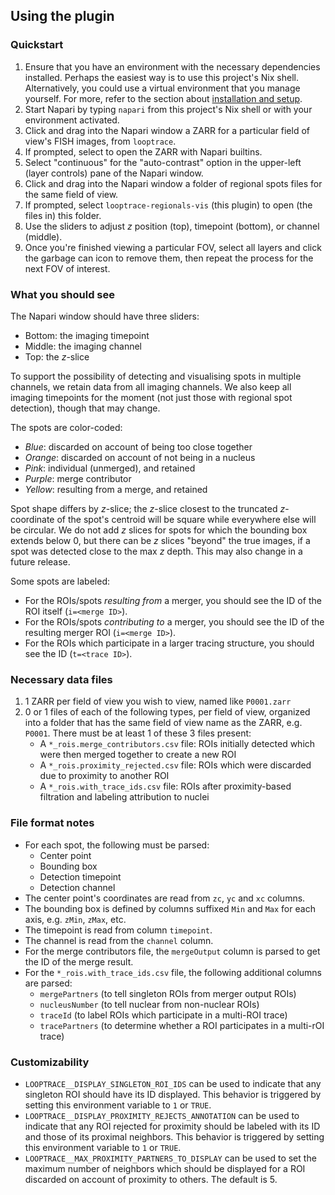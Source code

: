 ## Using the plugin

### Quickstart
1. Ensure that you have an environment with the necessary dependencies installed. 
Perhaps the easiest way is to use this project's Nix shell. 
Alternatively, you could use a virtual environment that you manage yourself. 
For more, refer to the section about [installation and setup](./README.md#installation-and-environment).
1. Start Napari by typing `napari` from this project's Nix shell or with your environment activated.
1. Click and drag into the Napari window a ZARR for a particular field of view's FISH images, from `looptrace`.
1. If prompted, select to open the ZARR with Napari builtins.
1. Select "continuous" for the "auto-contrast" option in the upper-left (layer controls) pane of the Napari window.
1. Click and drag into the Napari window a folder of regional spots files for the same field of view.
1. If prompted, select `looptrace-regionals-vis` (this plugin) to open (the files in) this folder.
1. Use the sliders to adjust $z$ position (top), timepoint (bottom), or channel (middle).
1. Once you're finished viewing a particular FOV, select all layers and click the garbage can icon to remove them, then repeat the process for the next FOV of interest.

### What you should see
The Napari window should have three sliders:
* Bottom: the imaging timepoint
* Middle: the imaging channel
* Top: the $z$-slice

To support the possibility of detecting and visualising spots in multiple channels, we retain data from all imaging channels. We also keep all imaging timepoints for the moment (not just those with regional spot detection), though that may change. 

The spots are color-coded:
* _Blue_: discarded on account of being too close together
* _Orange_: discarded on account of not being in a nucleus
* _Pink_: individual (unmerged), and retained
* _Purple_: merge contributor
* _Yellow_: resulting from a merge, and retained

Spot shape differs by $z$-slice; the $z$-slice closest to the truncated $z$-coordinate of the spot's centroid will be square while everywhere else will be circular. We do not add $z$ slices for spots for which the bounding box extends below $0$, but there can be $z$ slices "beyond" the true images, if a spot was detected close to the max $z$ depth. This may also change in a future release.

Some spots are labeled:
* For the ROIs/spots _resulting from_ a merger, you should see the ID of the ROI itself (`i=<merge ID>`).
* For the ROIs/spots _contributing to_ a merger, you should see the ID of the resulting merger ROI (`i=<merge ID>`).
* For the ROIs which participate in a larger tracing structure, you should see the ID (`t=<trace ID>`).

### Necessary data files
1. 1 ZARR per field of view you wish to view, named like `P0001.zarr`
1. 0 or 1 files of each of the following types, per field of view, organized into a folder that has the same field of view name as the ZARR, e.g. `P0001`. There must be at least 1 of these 3 files present:
    - A `*_rois.merge_contributors.csv` file: ROIs initially detected which were then merged together to create a new ROI
    - A `*_rois.proximity_rejected.csv` file: ROIs which were discarded due to proximity to another ROI
    - A `*_rois.with_trace_ids.csv` file: ROIs after proximity-based filtration and labeling attribution to nuclei

### File format notes
* For each spot, the following must be parsed:
    * Center point
    * Bounding box
    * Detection timepoint
    * Detection channel
* The center point's coordinates are read from `zc`, `yc` and `xc` columns.
* The bounding box is defined by columns suffixed `Min` and `Max` for each axis, e.g. `zMin`, `zMax`, etc.
* The timepoint is read from column `timepoint`.
* The channel is read from the `channel` column.
* For the merge contributors file, the `mergeOutput` column is parsed to get the ID of the merge result.
* For the `*_rois.with_trace_ids.csv` file, the following additional columns are parsed:
    * `mergePartners` (to tell singleton ROIs from merger output ROIs)
    * `nucleusNumber` (to tell nuclear from non-nuclear ROIs)
    * `traceId` (to label ROIs which participate in a multi-ROI trace)
    * `tracePartners` (to determine whether a ROI participates in a multi-rOI trace)

### Customizability
* `LOOPTRACE__DISPLAY_SINGLETON_ROI_IDS` can be used to indicate that any singleton ROI should have its ID displayed. 
This behavior is triggered by setting this environment variable to `1` or `TRUE`.
* `LOOPTRACE__DISPLAY_PROXIMITY_REJECTS_ANNOTATION` can be used to indicate that any ROI rejected for proximity should be labeled with its ID and those of its proximal neighbors. 
This behavior is triggered by setting this environment variable to `1` or `TRUE`.
* `LOOPTRACE__MAX_PROXIMITY_PARTNERS_TO_DISPLAY` can be used to set the maximum number of neighbors which should be displayed for a ROI discarded on account of proximity to others. 
The default is 5.
